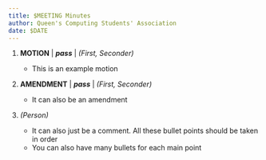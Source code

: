 ```yaml
---
title: $MEETING Minutes
author: Queen's Computing Students' Association
date: $DATE
---
```


1. **MOTION** | ***pass*** | *(First, Seconder)*
   - This is an example motion


2. **AMENDMENT** | ***pass*** | *(First, Seconder)*
   - It can also be an amendment


2. *(Person)*
   - It can also just be a comment. All these bullet points should be taken in
   order
   - You can also have many bullets for each main point
